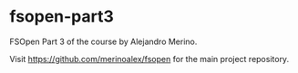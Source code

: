 # fsopen-part3
FSOpen Part 3 of the course by Alejandro Merino.

Visit https://github.com/merinoalex/fsopen for the main project repository.
